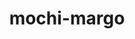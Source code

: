 ---
title: "mochi-margo"
layout: cache
categories: [package, develop-2024-03-03]
meta: {"versions": ["0.15.0"], "compilers": ["gcc@=11.1.0", "gcc@=11.4.0", "gcc@=9.4.0", "oneapi@=2024.0.0"], "oss": ["ubuntu20.04", "ubuntu22.04"], "platforms": ["linux"], "targets": ["neoverse_v1", "neoverse_v2", "ppc64le", "x86_64_v3"], "stacks": ["data-vis-sdk", "e4s", "e4s-neoverse-v2", "e4s-neoverse_v1", "e4s-oneapi", "e4s-power", "root"], "num_specs": 8, "num_specs_by_stack": {"root": 8, "e4s-power": 1, "data-vis-sdk": 2, "e4s-neoverse_v1": 1, "e4s-neoverse-v2": 1, "e4s": 2, "e4s-oneapi": 1}}
spec_details: [{"hash": "xhnmf6ygaqihqc3afkl456hp3pohvd2u", "compiler": "gcc@=9.4.0", "versions": ["0.15.0"], "os": "ubuntu20.04", "platform": "linux", "target": "ppc64le", "variants": ["build_system=autotools"], "stacks": ["root", "e4s-power"], "size": "-", "tarball": "https://binaries.spack.io/releases/develop-2024-03-03/build_cache/linux-ubuntu20.04-ppc64le/gcc-9.4.0/mochi-margo-0.15.0/linux-ubuntu20.04-ppc64le-gcc-9.4.0-mochi-margo-0.15.0-xhnmf6ygaqihqc3afkl456hp3pohvd2u.spack"}, {"hash": "x3hgh5a7mzfwgexnsxee5fwjdguncvfs", "compiler": "gcc@=11.1.0", "versions": ["0.15.0"], "os": "ubuntu20.04", "platform": "linux", "target": "x86_64_v3", "variants": ["build_system=autotools"], "stacks": ["root", "data-vis-sdk"], "size": "-", "tarball": "https://binaries.spack.io/releases/develop-2024-03-03/build_cache/linux-ubuntu20.04-x86_64_v3/gcc-11.1.0/mochi-margo-0.15.0/linux-ubuntu20.04-x86_64_v3-gcc-11.1.0-mochi-margo-0.15.0-x3hgh5a7mzfwgexnsxee5fwjdguncvfs.spack"}, {"hash": "xyajqnmxckr7o5ktwdydwth22l6aq3sl", "compiler": "gcc@=11.1.0", "versions": ["0.15.0"], "os": "ubuntu20.04", "platform": "linux", "target": "x86_64_v3", "variants": ["build_system=autotools"], "stacks": ["root", "data-vis-sdk"], "size": "-", "tarball": "https://binaries.spack.io/releases/develop-2024-03-03/build_cache/linux-ubuntu20.04-x86_64_v3/gcc-11.1.0/mochi-margo-0.15.0/linux-ubuntu20.04-x86_64_v3-gcc-11.1.0-mochi-margo-0.15.0-xyajqnmxckr7o5ktwdydwth22l6aq3sl.spack"}, {"hash": "pwibuugys2d4fwklx2o4mz6wn4twzt2t", "compiler": "gcc@=11.4.0", "versions": ["0.15.0"], "os": "ubuntu22.04", "platform": "linux", "target": "neoverse_v1", "variants": ["build_system=autotools"], "stacks": ["root", "e4s-neoverse_v1"], "size": "-", "tarball": "https://binaries.spack.io/releases/develop-2024-03-03/build_cache/linux-ubuntu22.04-neoverse_v1/gcc-11.4.0/mochi-margo-0.15.0/linux-ubuntu22.04-neoverse_v1-gcc-11.4.0-mochi-margo-0.15.0-pwibuugys2d4fwklx2o4mz6wn4twzt2t.spack"}, {"hash": "temdanbwyainatrjwltzvjymlfkumggd", "compiler": "gcc@=11.4.0", "versions": ["0.15.0"], "os": "ubuntu22.04", "platform": "linux", "target": "neoverse_v2", "variants": ["build_system=autotools"], "stacks": ["e4s-neoverse-v2", "root"], "size": "-", "tarball": "https://binaries.spack.io/releases/develop-2024-03-03/build_cache/linux-ubuntu22.04-neoverse_v2/gcc-11.4.0/mochi-margo-0.15.0/linux-ubuntu22.04-neoverse_v2-gcc-11.4.0-mochi-margo-0.15.0-temdanbwyainatrjwltzvjymlfkumggd.spack"}, {"hash": "izjxue7tqucuvpwu7efyv2sbk2ts6ewt", "compiler": "gcc@=11.4.0", "versions": ["0.15.0"], "os": "ubuntu22.04", "platform": "linux", "target": "x86_64_v3", "variants": ["build_system=autotools"], "stacks": ["e4s", "root"], "size": "-", "tarball": "https://binaries.spack.io/releases/develop-2024-03-03/build_cache/linux-ubuntu22.04-x86_64_v3/gcc-11.4.0/mochi-margo-0.15.0/linux-ubuntu22.04-x86_64_v3-gcc-11.4.0-mochi-margo-0.15.0-izjxue7tqucuvpwu7efyv2sbk2ts6ewt.spack"}, {"hash": "djaljif4jfchjkbytqg2fr5wrptod5ie", "compiler": "gcc@=11.4.0", "versions": ["0.15.0"], "os": "ubuntu22.04", "platform": "linux", "target": "x86_64_v3", "variants": ["build_system=autotools"], "stacks": ["e4s", "root"], "size": "-", "tarball": "https://binaries.spack.io/releases/develop-2024-03-03/build_cache/linux-ubuntu22.04-x86_64_v3/gcc-11.4.0/mochi-margo-0.15.0/linux-ubuntu22.04-x86_64_v3-gcc-11.4.0-mochi-margo-0.15.0-djaljif4jfchjkbytqg2fr5wrptod5ie.spack"}, {"hash": "nusxmwggtp6plc7se5y53nhbzypjyac5", "compiler": "oneapi@=2024.0.0", "versions": ["0.15.0"], "os": "ubuntu22.04", "platform": "linux", "target": "x86_64_v3", "variants": ["build_system=autotools"], "stacks": ["e4s-oneapi", "root"], "size": "-", "tarball": "https://binaries.spack.io/releases/develop-2024-03-03/build_cache/linux-ubuntu22.04-x86_64_v3/oneapi-2024.0.0/mochi-margo-0.15.0/linux-ubuntu22.04-x86_64_v3-oneapi-2024.0.0-mochi-margo-0.15.0-nusxmwggtp6plc7se5y53nhbzypjyac5.spack"}]
---